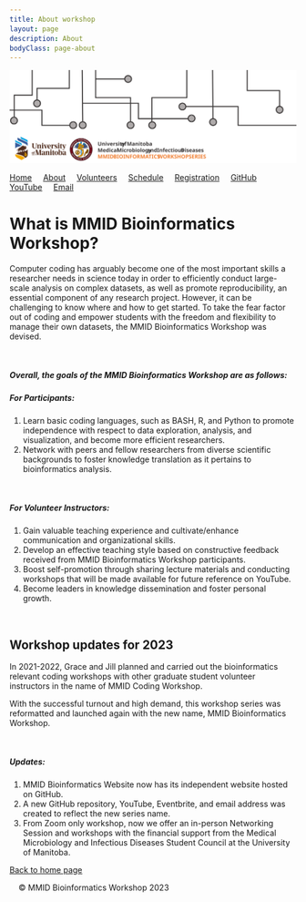 ```yaml
---
title: About workshop
layout: page
description: About
bodyClass: page-about
---
```


![logo-MMID_Bioinformatics_Workshop](../images/logo-MMID_Bioinformatics_Workshop.svg)

[Home](https://mmid-bioinformatics-workshop.github.io/) &nbsp; &nbsp; [About](About.md) &nbsp; &nbsp; [Volunteers](2023-Volunteers.md) &nbsp; &nbsp; [Schedule](2023-workshop-details.md) &nbsp; &nbsp; [Registration](https://www.eventbrite.com/e/2023-mmid-bioinformatics-workshop-tickets-556600877207?utm-campaign=social&utm-content=attendeeshare&utm-medium=discovery&utm-term=listing&utm-source=cp&aff=escb) &nbsp; &nbsp; [GitHub](https://github.com/mmid-bioinformatics-workshop?tab=repositories) &nbsp; &nbsp; [YouTube](https://www.youtube.com/@mmidbioinformaticsworkshop) &nbsp; &nbsp; [Email](https://lists.umanitoba.ca/mailman3/lists/mmid-coding-workshop.lists.umanitoba.ca/)  


# What is MMID Bioinformatics Workshop?
Computer coding has arguably become one of the most important skills a researcher needs in science today in order to efficiently conduct large-scale analysis on complex datasets, as well as promote reproducibility, an essential component of any research project.  However, it can be challenging to know where and how to get started.  To take the fear factor out of coding and empower students with the freedom and flexibility to manage their own datasets, the MMID Bioinformatics Workshop was devised.

&nbsp; 
##### Overall, the goals of the MMID Bioinformatics Workshop are as follows:

##### *For Participants:*
1. Learn basic coding languages, such as BASH, R, and Python to promote independence with respect to data exploration, analysis, and visualization, and become more efficient researchers.
&nbsp; 
2. Network with peers and fellow researchers from diverse scientific backgrounds to foster knowledge translation as it pertains to bioinformatics analysis.

&nbsp; 
##### *For Volunteer Instructors:*
1. Gain valuable teaching experience and cultivate/enhance communication and organizational skills.
&nbsp; 
2. Develop an effective teaching style based on constructive feedback received from MMID Bioinformatics Workshop participants.
&nbsp; 
3. Boost self-promotion through sharing lecture materials and conducting workshops that will be made available for future reference on YouTube.
&nbsp; 
4. Become leaders in knowledge dissemination and foster personal growth.


&nbsp; 

## Workshop updates for 2023
In 2021-2022, Grace and Jill planned and carried out the bioinformatics relevant coding workshops with other graduate student volunteer instructors in the name of MMID Coding Workshop.

With the successful turnout and high demand, this workshop series was reformatted and launched again with the new name, MMID Bioinformatics Workshop. 

&nbsp; 
##### Updates: 
1. MMID Bioinformatics Website now has its independent website hosted on GitHub.
&nbsp; 
2. A new GitHub repository, YouTube, Eventbrite, and email address was created to reflect the new series name.
&nbsp; 
3. From Zoom only workshop, now we offer an in-person Networking Session and workshops with the financial support from the Medical Microbiology and Infectious Diseases Student Council at the University of Manitoba.  


[Back to home page](../index.md)



&nbsp; 
&nbsp; 
© MMID Bioinformatics Workshop 2023